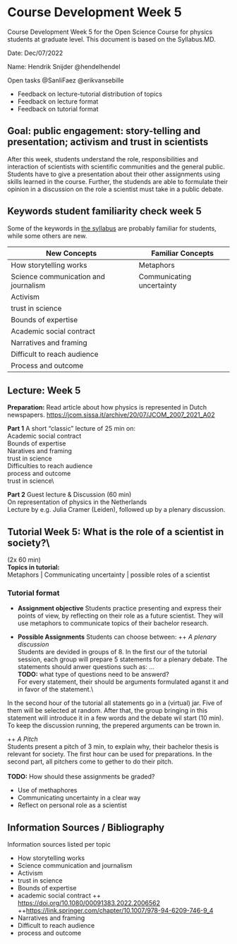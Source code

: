 # Course Development Week 5
Course Development Week 5 for the Open Science Course for physics students at graduate level. This document is based on the Syllabus.MD.

Date: Dec/07/2022

Name: Hendrik Snijder @hendelhendel

Open tasks @SanliFaez @erikvansebille
+ Feedback on lecture-tutorial distribution of topics
+ Feedback on lecture format
+ Feedback on tutorial format

## Goal: public engagement: story-telling and presentation; activism and trust in scientists
After this week, students understand the role, responsibilities and interaction of scientists with scientific communities and the general public. 
Students have to give a presentation about their other assignments using skills learned in the course. 
Further, the studends are able to formulate their opinion in a discussion on the role a scientist must take in a public debate.

## Keywords student familiarity check week 5
Some of the keywords in [the syllabus](https://github.com/SanliFaez/OS4Physicists/blob/main/Syllabus_202x.md#week-5-public-engagement-story-telling-and-presentation-activism-and-trust-in-scientists) are probably familiar for students, while some others are new.

|**New Concepts**|**Familiar Concepts**|
|----------------|---------------|
|How storytelling works|Metaphors|
|Science communication and journalism|Communicating uncertainty|
|Activism||
|trust in science||
|Bounds of expertise||
|Academic social contract||
|Narratives and framing||
|Difficult to reach audience||
|Process and outcome||


## Lecture: Week 5

**Preparation:** Read article about how physics is represented in Dutch newspapers. https://jcom.sissa.it/archive/20/07/JCOM_2007_2021_A02

**Part 1** A short “classic” lecture of 25 min on:\
Academic social contract\
Bounds of expertise\
Naratives and framing\
trust in science\
Difficulties to reach audience\
process and outcome\
trust in science\

**Part 2** Guest lecture & Discussion (60 min)\
On representation of physics in the Netherlands\
Lecture by e.g. Julia Cramer (Leiden), followed up by a plenary discussion.


## Tutorial Week 5: What is the role of a scientist in society?\
(2x 60 min)
\
**Topics in tutorial:**\
Metaphors | Communicating uncertainty | possible roles of a scientist

### Tutorial format
+ **Assignment objective**
Students practice presenting and express their points of view, by reflecting on their role as a future scientist. They will use metaphors to communicate topics of their bachelor research. 

+ **Possible Assignments**
Students can choose between:
++ *A plenary discussion*\
Students are devided in groups of 8. In the first our of the tutorial session, each group will prepare 5 statements for a plenary debate. 
The statements should anwer questions such as: ...\
**TODO:** what type of questions need to be answerd?\
For every statement, their should be arguments formulated aganst it and in favor of the statement.\

In the second hour of the tutorial all statements go in a (virtual) jar. Five of them will be selected at random.
After that, the group bringing in this statement will introduce it in a few words and the debate wil start (10 min). 
To keep the discussion running, the prepered arguments can be trown in.


++ *A Pitch*\
Students present a pitch of 3 min, to explain why, their bachelor thesis is relevant for society. 
The first hour can be used for preparations. In the second part, all pitchers come to gether to do their pitch. 
\
\
**TODO:** How should these assignments be graded?
+ Use of methaphores
+ Communicating uncertainty in a clear way
+ Reflect on personal role as a scientist


## Information Sources / Bibliography
Information sources listed per topic
+ How storytelling works
+ Science communication and journalism
+ Activism
+ trust in science
+ Bounds of expertise
+ academic social contract 
++ https://doi.org/10.1080/00091383.2022.2006562 
++https://link.springer.com/chapter/10.1007/978-94-6209-746-9_4 
+ Narratives and framing
+ Difficult to reach audience
+ process and outcome

